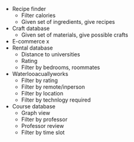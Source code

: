 - Recipe finder
	- Filter calories
	- Given set of ingredients, give recipes
- Craft database
	- Given set of materials, give possible crafts
- E-commerce x
- Rental database
	- Distance to universities
	- Rating
	- Filter by bedrooms, roommates
- Waterlooacuallyworks
	- Filter by rating
	- Filter by remote/inperson
	- Filter by location
	- Filter by technlogy required
- Course database
	- Graph view 
	- Filter by professor
	- Professor review
	- Filter by time slot

